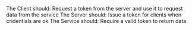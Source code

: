 

The Client should: Request a token from the server and use it to request data from the service
The Server should: Issue a token for clients when cridentials are ok
The Service should: Require a valid token to return data